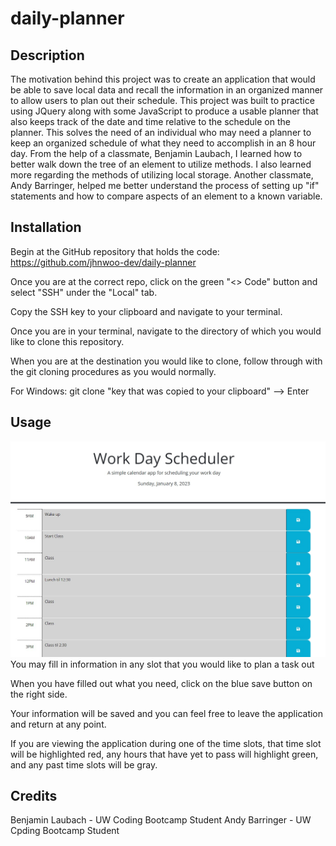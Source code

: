 # daily-planner

## Description

The motivation behind this project was to create an application that would be able to save local data and recall the information in an organized manner to allow users to plan out their schedule. This project was built to practice using JQuery along with some JavaScript to produce a usable planner that also keeps track of the date and time relative to the schedule on the planner. This solves the need of an individual who may need a planner to keep an organized schedule of what they need to accomplish in an 8 hour day. From the help of a classmate, Benjamin Laubach, I learned how to better walk down the tree of an element to utilize methods. I also learned more regarding the methods of utilizing local storage. Another classmate, Andy Barringer, helped me better understand the process of setting up "if" statements and how to compare aspects of an element to a known variable.

## Installation

Begin at the GitHub repository that holds the code:
https://github.com/jhnwoo-dev/daily-planner

Once you are at the correct repo, click on the green "<> Code" button and select "SSH" under the "Local" tab.

Copy the SSH key to your clipboard and navigate to your terminal.

Once you are in your terminal, navigate to the directory of which you would like to clone this repository.

When you are at the destination you would like to clone, follow through with the git cloning procedures as you would normally.

For Windows: git clone "key that was copied to your clipboard" --> Enter

## Usage

![mainscreen](./Assets/Planner%20Main%20Screen.jpg)
You may fill in information in any slot that you would like to plan a task out

When you have filled out what you need, click on the blue save button on the right side.

Your information will be saved and you can feel free to leave the application and return at any point.

If you are viewing the application during one of the time slots, that time slot will be highlighted red, any hours that have yet to pass will highlight green, and any past time slots will be gray.

## Credits

Benjamin Laubach - UW Coding Bootcamp Student
Andy Barringer - UW Cpding Bootcamp Student
